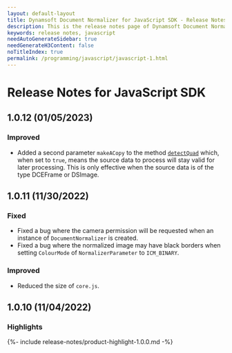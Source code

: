 ```yaml
---
layout: default-layout
title: Dynamsoft Document Normalizer for JavaScript SDK - Release Notes
description: This is the release notes page of Dynamsoft Document Normalizer for JavaScript SDK v1.0.0.
keywords: release notes, javascript
needAutoGenerateSidebar: true
needGenerateH3Content: false
noTitleIndex: true
permalink: /programming/javascript/javascript-1.html
---
```


# Release Notes for JavaScript SDK

## 1.0.12 (01/05/2023)

### Improved

* Added a second parameter `makeACopy` to the method [`detectQuad`](../api-reference/normalize.md#detectquad) which, when set to `true`, means the source data to process will stay valid for later processing. This is only effective when the source data is of the type DCEFrame or DSImage.

## 1.0.11 (11/30/2022)

### Fixed

* Fixed a bug where the camera permission will be requested when an instance of `DocumentNormalizer` is created.
* Fixed a bug where the normalized image may have black borders when setting `ColourMode` of `NormalizerParameter` to `ICM_BINARY`.

### Improved

* Reduced the size of `core.js`.

## 1.0.10 (11/04/2022)

### Highlights

{%- include release-notes/product-highlight-1.0.0.md -%}

